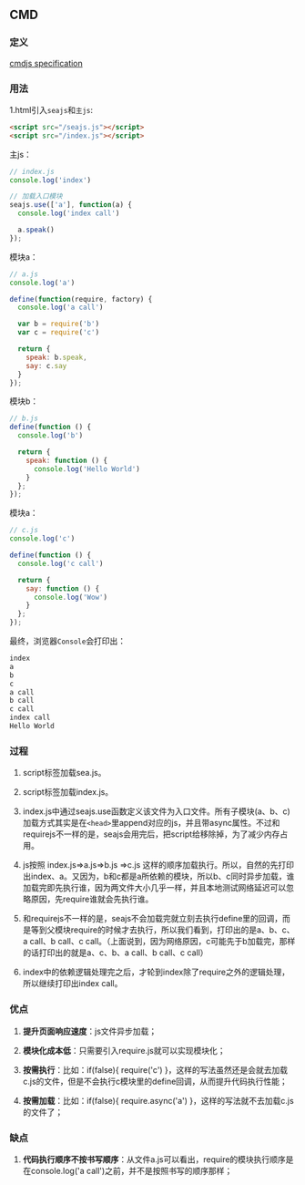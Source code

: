 CMD
---
### 定义
[cmdjs specification](https://github.com/cmdjs/specification/blob/master/draft/module.md)

### 用法
1.html引入`seajs`和`主js`:
```html
<script src="/seajs.js"></script>
<script src="/index.js"></script>
```

主js：
```js
// index.js
console.log('index')

// 加载入口模块
seajs.use(['a'], function(a) {
  console.log('index call')

  a.speak()
});
```

模块a：
```js
// a.js
console.log('a')

define(function(require, factory) {
  console.log('a call')

  var b = require('b')
  var c = require('c')

  return {
    speak: b.speak,
    say: c.say
  }
});
```

模块b：
```js
// b.js
define(function () {
  console.log('b')

  return {
    speak: function () {
      console.log('Hello World')
    }
  };
});
```

模块a：
```js
// c.js
console.log('c')

define(function () {
  console.log('c call')

  return {
    say: function () {
      console.log('Wow')
    }
  };
});
```

最终，浏览器`Console`会打印出：
```js
index
a
b
c
a call
b call
c call
index call
Hello World
```

### 过程
1. script标签加载sea.js。
2. script标签加载index.js。
3. index.js中通过seajs.use函数定义该文件为入口文件。所有子模块(a、b、c)加载方式其实是在`<head>`里append对应的js，并且带async属性。不过和requirejs不一样的是，seajs会用完后，把script给移除掉，为了减少内存占用。

4. js按照
index.js=>a.js=>b.js
              =>c.js
这样的顺序加载执行。所以，自然的先打印出index、a。又因为，b和c都是a所依赖的模块，所以b、c同时异步加载，谁加载完即先执行谁，因为两文件大小几乎一样，并且本地测试网络延迟可以忽略原因，先require谁就会先执行谁。

5. 和requirejs不一样的是，seajs不会加载完就立刻去执行define里的回调，而是等到父模块require的时候才去执行，所以我们看到，打印出的是a、b、c、a call、b call、c call。（上面说到，因为网络原因，c可能先于b加载完，那样的话打印出的就是a、c、b、a call、b call、c call）

6. index中的依赖逻辑处理完之后，才轮到index除了require之外的逻辑处理，所以继续打印出index call。

### 优点
1. **提升页面响应速度**：js文件异步加载；

2. **模块化成本低**：只需要引入require.js就可以实现模块化；

3. **按需执行**：比如：if(false){ require('c') }，这样的写法虽然还是会就去加载c.js的文件，但是不会执行c模块里的define回调，从而提升代码执行性能；

4. **按需加载**：比如：if(false){ require.async('a') }，这样的写法就不去加载c.js的文件了；

### 缺点
1. **代码执行顺序不按书写顺序**：从文件a.js可以看出，require的模块执行顺序是在console.log('a call')之前，并不是按照书写的顺序那样；